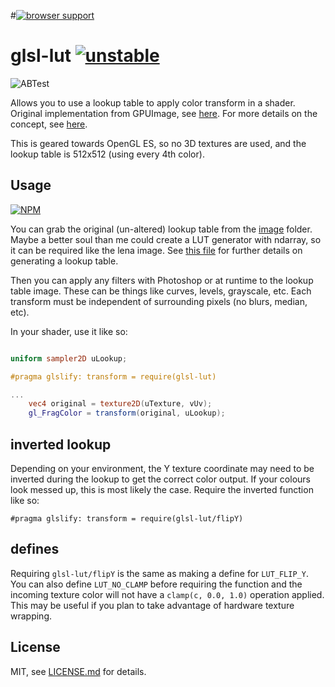 #[![browser support](https://ci.testling.com/mattdesl/glsl-lut.png)](https://ci.testling.com/mattdesl/glsl-lut)

# glsl-lut [![unstable](http://badges.github.io/stability-badges/dist/unstable.svg)](http://github.com/badges/stability-badges)

![ABTest](http://i.imgur.com/IrgPRO2.png)

Allows you to use a lookup table to apply color transform in a shader. Original implementation from GPUImage, see [here](http://liovch.blogspot.ca/2012/07/add-instagram-like-effects-to-your-ios.html). For more details on the concept, see [here](http://http.developer.nvidia.com/GPUGems2/gpugems2_chapter24.html).

This is geared towards OpenGL ES, so no 3D textures are used, and the lookup table is 512x512 (using every 4th color).

## Usage

[![NPM](https://nodei.co/npm/glsl-lut.png)](https://nodei.co/npm/glsl-lut/)

You can grab the original (un-altered) lookup table from the [image](image) folder. Maybe a better soul than me could create a LUT generator with ndarray, so it can be required like the lena image. See [this file](https://github.com/BradLarson/GPUImage/blob/master/framework/Source/GPUImageLookupFilter.h) for further details on generating a lookup table.

Then you can apply any filters with Photoshop or at runtime to the lookup table image. These can be things like curves, levels, grayscale, etc. Each transform must be independent of surrounding pixels (no blurs, median, etc).

In your shader, use it like so:
```glsl

uniform sampler2D uLookup;

#pragma glslify: transform = require(glsl-lut)

...
    vec4 original = texture2D(uTexture, vUv);
	gl_FragColor = transform(original, uLookup);
```

## inverted lookup

Depending on your environment, the Y texture coordinate may need to be inverted during the lookup to get the correct color output. If your colours look messed up, this is most likely the case. Require the inverted function like so:

```
#pragma glslify: transform = require(glsl-lut/flipY)
```

## defines

Requiring `glsl-lut/flipY` is the same as making a define for `LUT_FLIP_Y`. You can also define `LUT_NO_CLAMP` before requiring the function and the incoming texture color will not have a `clamp(c, 0.0, 1.0)` operation applied. This may be useful if you plan to take advantage of hardware texture wrapping. 

## License

MIT, see [LICENSE.md](http://github.com/mattdesl/glsl-lut/blob/master/LICENSE.md) for details.